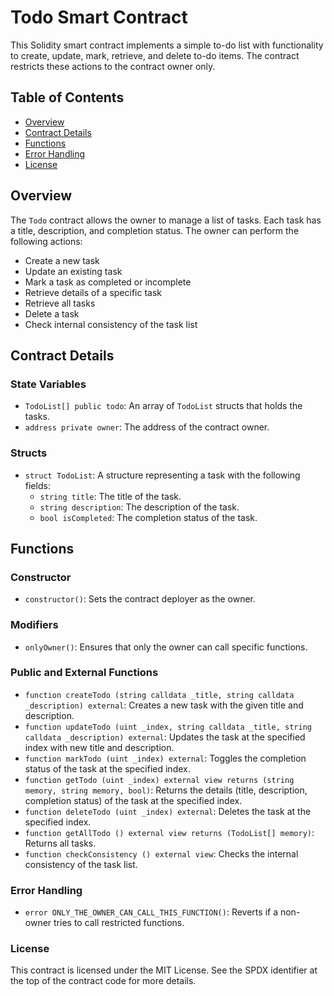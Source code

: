 # Todo Smart Contract

This Solidity smart contract implements a simple to-do list with functionality to create, update, mark, retrieve, and delete to-do items. The contract restricts these actions to the contract owner only.

## Table of Contents

- [Overview](#overview)
- [Contract Details](#contract-details)
- [Functions](#functions)
- [Error Handling](#error-handling)
- [License](#license)

## Overview

The `Todo` contract allows the owner to manage a list of tasks. Each task has a title, description, and completion status. The owner can perform the following actions:

- Create a new task
- Update an existing task
- Mark a task as completed or incomplete
- Retrieve details of a specific task
- Retrieve all tasks
- Delete a task
- Check internal consistency of the task list

## Contract Details

### State Variables

- `TodoList[] public todo`: An array of `TodoList` structs that holds the tasks.
- `address private owner`: The address of the contract owner.

### Structs

- `struct TodoList`: A structure representing a task with the following fields:
  - `string title`: The title of the task.
  - `string description`: The description of the task.
  - `bool isCompleted`: The completion status of the task.

## Functions

### Constructor

- `constructor()`: Sets the contract deployer as the owner.

### Modifiers

- `onlyOwner()`: Ensures that only the owner can call specific functions.

### Public and External Functions

- `function createTodo (string calldata _title, string calldata _description) external`: Creates a new task with the given title and description.
- `function updateTodo (uint _index, string calldata _title, string calldata _description) external`: Updates the task at the specified index with new title and description.
- `function markTodo (uint _index) external`: Toggles the completion status of the task at the specified index.
- `function getTodo (uint _index) external view returns (string memory, string memory, bool)`: Returns the details (title, description, completion status) of the task at the specified index.
- `function deleteTodo (uint _index) external`: Deletes the task at the specified index.
- `function getAllTodo () external view returns (TodoList[] memory)`: Returns all tasks.
- `function checkConsistency () external view`: Checks the internal consistency of the task list.

### Error Handling

- `error ONLY_THE_OWNER_CAN_CALL_THIS_FUNCTION()`: Reverts if a non-owner tries to call restricted functions.

### License

This contract is licensed under the MIT License. See the SPDX identifier at the top of the contract code for more details.